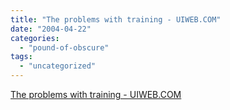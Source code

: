 ```yaml
---
title: "The problems with training - UIWEB.COM"
date: "2004-04-22"
categories: 
  - "pound-of-obscure"
tags: 
  - "uncategorized"
---
```


[The problems with training - UIWEB.COM](http://www.uiweb.com/issues/issue29.htm)
